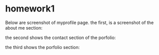 # homework1
Below are screenshot of myprofile page.
the first, is a screenshot of the about me section:


the second shows the contact section of the porfolio:


the third shows the porfolio section:



